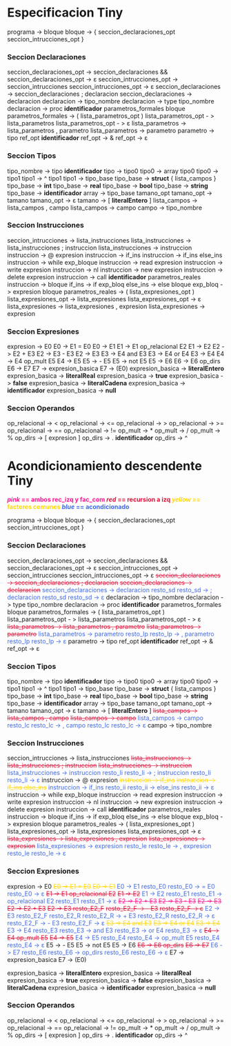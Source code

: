 # Especificacion Tiny

programa -> bloque
bloque -> { seccion_declaraciones_opt seccion_intrucciones_opt }
### Seccion Declaraciones
seccion_declaraciones_opt -> seccion_declaraciones &&
seccion_declaraciones_opt -> ε
seccion_intrucciones_opt -> seccion_intrucciones
seccion_intrucciones_opt -> ε
seccion_declaraciones -> seccion_declaraciones ; declaracion
seccion_declaraciones -> declaracion
declaracion -> tipo_nombre
declaracion -> type tipo_nombre
declaracion -> proc **identificador** parametros_formales bloque
parametros_formales -> ( lista_parametros_opt )
lista_parametros_opt - > lista_parametros
lista_parametros_opt - > ε
lista_parametros -> lista_parametros , parametro
lista_parametros -> parametro
parametro -> tipo ref_opt **identificador**
ref_opt -> &
ref_opt -> ε
### Seccion Tipos
tipo_nombre -> tipo **identificador**
tipo ->  tipo0
tipo0 -> array tipo0
tipo0 -> tipo1
tipo1 -> ^ tipo1
tipo1 -> tipo_base
tipo_base -> **struct** { lista_campos }
tipo_base -> **int**
tipo_base -> **real**
tipo_base -> **bool**
tipo_base -> **string**
tipo_base -> **identificador**
array -> tipo_base tamano_opt
tamano_opt -> tamano
tamano_opt -> ε
tamano -> [ **literalEntero** ]
lista_campos -> lista_campos , campo
lista_campos -> campo
campo -> tipo_nombre
### Seccion Instrucciones
seccion_intrucciones -> lista_instrucciones
lista_instrucciones -> lista_instrucciones ; instruccion
lista_instrucciones -> instruccion
instruccion -> @ expresion
instruccion -> if_ins
instruccion -> if_ins else_ins
instruccion -> while exp_bloque
instruccion -> read expresion
instruccion -> write expresion
instruccion -> nl
instruccion -> new expresion
instruccion -> delete expresion
instruccion -> call **identificador** parametros_reales
instruccion -> bloque
if_ins -> if exp_bloq
else_ins -> else bloque
exp_bloq -> expresion bloque
parametros_reales -> ( lista_expresiones_opt )
lista_expresiones_opt -> lista_expresiones
lista_expresiones_opt -> ε
lista_expresiones -> lista_expresiones , expresion
lista_expresiones -> expresion
### Seccion Expresiones
expresion -> E0
E0 -> E1 = E0
E0 -> E1
E1 -> E1 op_relacional E2
E1 -> E2
E2 -> E2 + E3
E2 -> E3 - E3
E2 -> E3
E3 -> E4 and E3
E3 -> E4 or E4
E3 -> E4
E4 -> E4 op_mult E5
E4 -> E5
E5 -> - E5
E5 -> not E5
E5 -> E6
E6 -> E6 op_dirs
E6 -> E7
E7 -> expresion_basica
E7 -> (E0)
expresion_basica -> **literalEntero**
expresion_basica -> **literalReal**
expresion_basica -> **true**
expresion_basica -> **false**
expresion_basica -> **literalCadena**
expresion_basica -> **identificador**
expresion_basica -> **null**
### Seccion Operandos
op_relacional -> <
op_relacional -> <=
op_relacional -> >
op_relacional -> >=
op_relacional -> ==
op_relacional -> !=
op_mult -> *
op_mult -> /
op_mult -> %
op_dirs -> [ expresion ]
op_dirs -> . **identificador**
op_dirs -> ^

# Acondicionamiento descendente Tiny

<b>

<span style="color:deeppink"> *pink* **==** ambos rec_izq y fac_com </span>
<span style="color:crimson"> *red* **==** recursion a izq </span>
<span style="color:gold"> *yellow* **==** factores comunes </span>
<span style="color:royalblue"> *blue* **==** acondicionado </span>

</b>

programa -> bloque
bloque -> { seccion_declaraciones_opt seccion_intrucciones_opt }

### Seccion Declaraciones
seccion_declaraciones_opt -> seccion_declaraciones &&
seccion_declaraciones_opt -> ε
seccion_intrucciones_opt -> seccion_intrucciones
seccion_intrucciones_opt -> ε
<span style="color:crimson">
~~seccion_declaraciones -> seccion_declaraciones ; declaracion~~
~~seccion_declaraciones -> declaracion~~
</span>
<span style="color:royalblue">
seccion_declaraciones -> declaracion resto_sd
resto_sd -> ; declaracion resto_sd
resto_sd -> ε
</span>
declaracion -> tipo_nombre
declaracion -> type tipo_nombre
declaracion -> proc **identificador** parametros_formales bloque
parametros_formales -> ( lista_parametros_opt )
lista_parametros_opt - > lista_parametros
lista_parametros_opt - > ε
<span style="color:crimson">
~~lista_parametros -> lista_parametros , parametro~~
~~lista_parametros -> parametro~~
</span>
<span style="color:royalblue">
lista_parametros -> parametro resto_lp
resto_lp -> , parametro resto_lp
resto_lp -> ε
</span>
parametro -> tipo ref_opt **identificador**
ref_opt -> &
ref_opt -> ε
### Seccion Tipos

tipo_nombre -> tipo **identificador**
tipo ->  tipo0
tipo0 -> array tipo0
tipo0 -> tipo1
tipo1 -> ^ tipo1
tipo1 -> tipo_base
tipo_base -> **struct** { lista_campos }
tipo_base -> **int**
tipo_base -> **real**
tipo_base -> **bool**
tipo_base -> **string**
tipo_base -> **identificador**
array -> tipo_base tamano_opt
tamano_opt -> tamano
tamano_opt -> ε
tamano -> [ **literalEntero** ]
<span style="color:crimson">
~~lista_campos -> lista_campos , campo~~
~~lista_campos -> campo~~
</span>
<span style="color:royalblue">
lista_campos -> campo resto_lc
resto_lc -> , campo resto_lc
resto_lc -> ε
</span>
campo -> tipo_nombre

### Seccion Instrucciones
seccion_intrucciones -> lista_instrucciones
<span style="color:crimson">
~~lista_instrucciones -> lista_instrucciones ; instruccion~~
~~lista_instrucciones -> instruccion~~
</span>
<span style="color:royalblue">
lista_instrucciones -> instruccion resto_li
resto_li -> ; instruccion resto_li
resto_li -> ε
</span>
instruccion -> @ expresion
<span style="color:gold">
~~instruccion -> if_ins~~
~~instruccion -> if_ins else_ins~~
</span>
<span style="color:royalblue">
instruccion -> if_ins resto_ii
resto_ii -> else_ins
resto_ii -> ε
</span>
instruccion -> while exp_bloque
instruccion -> read expresion
instruccion -> write expresion
instruccion -> nl
instruccion -> new expresion
instruccion -> delete expresion
instruccion -> call **identificador** parametros_reales
instruccion -> bloque
if_ins -> if exp_bloq
else_ins -> else bloque
exp_bloq -> expresion bloque
parametros_reales -> ( lista_expresiones_opt )
lista_expresiones_opt -> lista_expresiones
lista_expresiones_opt -> ε
<span style="color:crimson">
~~lista_expresiones -> lista_expresiones , expresion~~
~~lista_expresiones -> expresion~~
</span>
<span style="color:royalblue">
lista_expresiones -> expresion resto_le
resto_le -> , expresion resto_le
resto_le -> ε
</span>
### Seccion Expresiones

expresion -> E0
<span style="color:gold">
~~E0 -> E1 = E0~~
~~E0 -> E1~~
</span>
<span style="color:royalblue">
E0 -> E1 resto_E0
resto_E0 -> = E0
resto_E0 -> ε
</span>
<span style="color:crimson">
~~E1 -> E1 op_relacional E2~~
~~E1 -> E2~~
</span>
<span style="color:royalblue">
E1 -> E2 resto_E1
resto_E1 -> op_relacional E2 resto_E1
resto_E1 -> ε
</span>
<span style="color:deeppink">
~~E2 -> E2 + E3~~
~~E2 -> E3 - E3~~
~~E2 -> E3~~
</span>
<span style="color:crimson">
~~E2 -> E2 + E3~~
~~E2 -> E3 resto_E2_F~~
~~resto_E2_F -> - E3~~
~~resto_E2_F -> ε~~
</span>
<span style="color:royalblue">
E2 -> E3 resto_E2_F resto_E2_R
resto_E2_R -> + E3 resto_E2_R
resto_E2_R -> ε
resto_E2_F -> - E3
resto_E2_F -> ε
</span>
<span style="color:gold">
~~E3 -> E4 and E3~~
~~E3 -> E4 or E4~~
~~E3 -> E4~~
</span>
<span style="color:royalblue">
E3 -> E4 resto_E3
resto_E3 -> and E3
resto_E3 -> or E4
resto_E3 -> ε
</span>
<span style="color:crimson">
~~E4 -> E4 op_mult E5~~
~~E4 -> E5~~
</span>
<span style="color:royalblue">
E4 -> E5 resto_E4
resto_E4 -> op_mult E5 resto_E4
resto_E4 -> ε
</span>
E5 -> - E5
E5 -> not E5
E5 -> E6
<span style="color:crimson">
~~E6 -> E6 op_dirs~~
~~E6 -> E7~~
</span>
<span style="color:royalblue">
E6 -> E7 resto_E6
resto_E6 -> op_dirs resto_E6
resto_E6 -> ε
</span>
E7 -> expresion_basica
E7 -> (E0)

expresion_basica -> **literalEntero**
expresion_basica -> **literalReal**
expresion_basica -> **true**
expresion_basica -> **false**
expresion_basica -> **literalCadena**
expresion_basica -> **identificador**
expresion_basica -> **null**

### Seccion Operandos
op_relacional -> <
op_relacional -> <=
op_relacional -> >
op_relacional -> >=
op_relacional -> ==
op_relacional -> !=
op_mult -> *
op_mult -> /
op_mult -> %
op_dirs -> [ expresion ]
op_dirs -> . **identificador**
op_dirs -> ^
